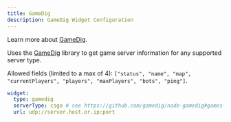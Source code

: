 ```yaml
---
title: GameDig
description: GameDig Widget Configuration
---
```


Learn more about [GameDig](https://github.com/gamedig/node-gamedig).

Uses the [GameDig](https://www.npmjs.com/package/gamedig) library to get game server information for any supported server type.

Allowed fields (limited to a max of 4): `["status", "name", "map", "currentPlayers", "players", "maxPlayers", "bots", "ping"]`.

```yaml
widget:
  type: gamedig
  serverType: csgo # see https://github.com/gamedig/node-gamedig#games-list
  url: udp://server.host.or.ip:port
```
